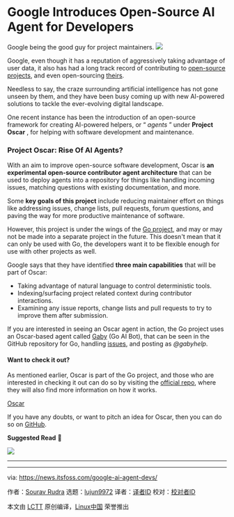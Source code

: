 [#]: subject: "Google Introduces Open-Source AI Agent for Developers"
[#]: via: "https://news.itsfoss.com/google-ai-agent-devs/"
[#]: author: "Sourav Rudra https://news.itsfoss.com/author/sourav/"
[#]: collector: "lujun9972/lctt-scripts-1705972010"
[#]: translator: " "
[#]: reviewer: " "
[#]: publisher: " "
[#]: url: " "

Google Introduces Open-Source AI Agent for Developers
======
Google being the good guy for project maintainers.
[![][1]][2]

Google, even though it has a reputation of aggressively taking advantage of user data, it also has had a long track record of contributing to [open-source projects][3], and even open-sourcing [theirs][4].

Needless to say, the craze surrounding artificial intelligence has not gone unseen by them, and they have been busy coming up with new AI-powered solutions to tackle the ever-evolving digital landscape.

One recent instance has been the introduction of an open-source framework for creating AI-powered helpers, or “ _agents_ ” under **Project Oscar** , for helping with software development and maintenance.

### Project Oscar: Rise Of AI Agents?

With an aim to improve open-source software development, Oscar is **an experimental open-source contributor agent architecture** that can be used to deploy agents into a repository for things like handling incoming issues, matching questions with existing documentation, and more.

Some **key goals of this project** include reducing maintainer effort on things like addressing issues, change lists, pull requests, forum questions, and paving the way for more productive maintenance of software.

However, this project is under the wings of the [Go project][5], and may or may not be made into a separate project in the future. This doesn't mean that it can only be used with Go, the developers want it to be flexible enough for use with other projects as well.

Google says that they have identified **three main capabilities** that will be part of Oscar:

  * Taking advantage of natural language to control deterministic tools.
  * Indexing/surfacing project related context during contributor interactions.
  * Examining any issue reports, change lists and pull requests to try to improve them after submission.



If you are interested in seeing an Oscar agent in action, the Go project uses an Oscar-based agent called [Gaby][6] (Go AI Bot), that can be seen in the GitHub repository for Go, handling [issues][7], and posting as _@gabyhelp_.

#### Want to check it out?

As mentioned earlier, Oscar is part of the Go project, and those who are interested in checking it out can do so by visiting the [official repo][8], where they will also find more information on how it works.

[Oscar][8]

If you have any doubts, or want to pitch an idea for Oscar, then you can do so on [GitHub][9].

**Suggested Read** 📖

![][10]

* * *

--------------------------------------------------------------------------------

via: https://news.itsfoss.com/google-ai-agent-devs/

作者：[Sourav Rudra][a]
选题：[lujun9972][b]
译者：[译者ID](https://github.com/译者ID)
校对：[校对者ID](https://github.com/校对者ID)

本文由 [LCTT](https://github.com/LCTT/TranslateProject) 原创编译，[Linux中国](https://linux.cn/) 荣誉推出

[a]: https://news.itsfoss.com/author/sourav/
[b]: https://github.com/lujun9972
[1]: https://news.itsfoss.com/assets/images/pikapods-banner-v3.webp
[2]: https://www.pikapods.com/?utm_campaign=banner-2024-05&utm_source=itsfoss
[3]: https://opensource.google/projects
[4]: https://news.itsfoss.com/google-open-source-tools-ai/
[5]: https://go.dev/project
[6]: https://github.com/gabyhelp
[7]: https://github.com/golang/go/issues?q=label%3Agabywins
[8]: https://go.googlesource.com/oscar/
[9]: https://github.com/golang/go/discussions/68490
[10]: https://news.itsfoss.com/content/images/size/w256h256/2022/08/android-chrome-192x192.png
